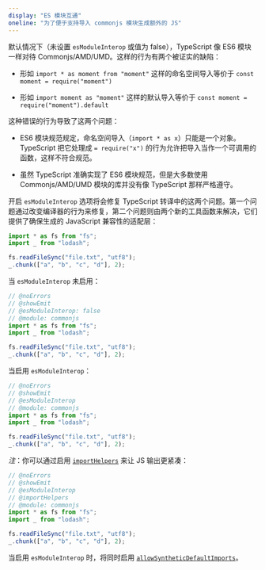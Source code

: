 ```yaml
---
display: "ES 模块互通"
oneline: "为了便于支持导入 commonjs 模块生成额外的 JS"
---
```

默认情况下（未设置 `esModuleInterop` 或值为 false），TypeScript 像 ES6 模块一样对待 Commonjs/AMD/UMD。这样的行为有两个被证实的缺陷：

- 形如 `import * as moment from "moment"` 这样的命名空间导入等价于 `const moment = require("moment")`

- 形如 `import moment as "moment"` 这样的默认导入等价于 `const moment = require("moment").default`


这种错误的行为导致了这两个问题：

- ES6 模块规范规定，命名空间导入（`import * as x`）只能是一个对象。TypeScript 把它处理成 `= require("x")` 的行为允许把导入当作一个可调用的函数，这样不符合规范。

- 虽然 TypeScript 准确实现了 ES6 模块规范，但是大多数使用 Commonjs/AMD/UMD 模块的库并没有像 TypeScript 那样严格遵守。

开启 `esModuleInterop` 选项将会修复 TypeScript 转译中的这两个问题。第一个问题通过改变编译器的行为来修复，第二个问题则由两个新的工具函数来解决，它们提供了确保生成的 JavaScript 兼容性的适配层：

```ts
import * as fs from "fs";
import _ from "lodash";

fs.readFileSync("file.txt", "utf8");
_.chunk(["a", "b", "c", "d"], 2);
```

当 `esModuleInterop` 未启用：

```ts twoslash
// @noErrors
// @showEmit
// @esModuleInterop: false
// @module: commonjs
import * as fs from "fs";
import _ from "lodash";

fs.readFileSync("file.txt", "utf8");
_.chunk(["a", "b", "c", "d"], 2);
```

当启用 `esModuleInterop`：

```ts twoslash
// @noErrors
// @showEmit
// @esModuleInterop
// @module: commonjs
import * as fs from "fs";
import _ from "lodash";

fs.readFileSync("file.txt", "utf8");
_.chunk(["a", "b", "c", "d"], 2);
```

_注_：你可以通过启用 [`importHelpers`](#importHelpers) 来让 JS 输出更紧凑：

```ts twoslash
// @noErrors
// @showEmit
// @esModuleInterop
// @importHelpers
// @module: commonjs
import * as fs from "fs";
import _ from "lodash";

fs.readFileSync("file.txt", "utf8");
_.chunk(["a", "b", "c", "d"], 2);
```

当启用 `esModuleInterop` 时，将同时启用 [`allowSyntheticDefaultImports`](#allowSyntheticDefaultImports)。
